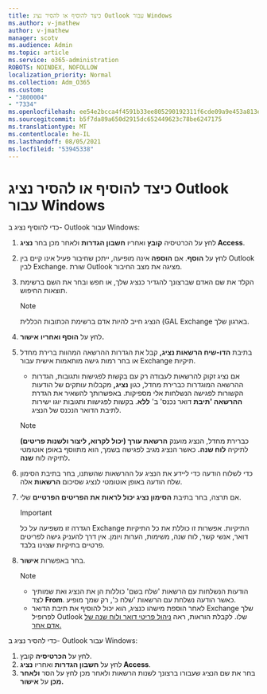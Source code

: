 ```yaml
---
title: כיצד להוסיף או להסיר נציג Outlook עבור Windows
ms.author: v-jmathew
author: v-jmathew
manager: scotv
ms.audience: Admin
ms.topic: article
ms.service: o365-administration
ROBOTS: NOINDEX, NOFOLLOW
localization_priority: Normal
ms.collection: Adm_O365
ms.custom:
- "3800004"
- "7334"
ms.openlocfilehash: ee54e2bcca4f4591b33ee805290192311f6cde09a9e453a813e9db328d19634d
ms.sourcegitcommit: b5f7da89a650d2915dc652449623c78be6247175
ms.translationtype: MT
ms.contentlocale: he-IL
ms.lasthandoff: 08/05/2021
ms.locfileid: "53945338"
---
```

# <a name="how-to-add-or-remove-a-delegate-in-outlook-for-windows"></a>כיצד להוסיף או להסיר נציג Outlook עבור Windows

כדי להוסיף נציג ב- Outlook עבור Windows: 

1. לחץ על הכרטיסיה **קובץ** ואחריו **חשבון הגדרות** ולאחר מכן בחר **נציג Access**.
2. לחץ על **הוסף**. אם **הוספה** אינה מופיעה, ייתכן שחיבור פעיל אינו קיים בין Outlook לבין Exchange. שורת Outlook מציגה את מצב החיבור.
3. הקלד את שם האדם שברצונך להגדיר כנציג שלך, או חפש ובחר את השם ברשימת תוצאות החיפוש.

    > [!NOTE]
    > הנציג חייב להיות אדם ברשימת הכתובות הכללית (GAL Exchange בארגון שלך.
4. לחץ על **הוסף ואחריו** **אישור.**
5. בתיבת **הדו-שיח הרשאות נציג,** קבל את הגדרות ההרשאה המהוות ברירת מחדל או בחר רמות גישה מותאמות אישית עבור Exchange תיקיות.

    - אם נציג זקוק להרשאות לעבודה רק עם בקשות לפגישות ותגובות, הגדרות ההרשאה המוגדרות כברירת מחדל, כגון **נציג,** מקבלות עותקים של הודעות הקשורות לפגישה הנשלחות אלי מספיקות. באפשרותך להשאיר את הגדרת **ההרשאה 'תיבת** דואר נכנס' ב' **ללא**. בקשות לפגישות ותגובות יוגו ישירות לתיבת הדואר הנכנס של הנציג.

    > [!NOTE]
    > כברירת מחדל, הנציג מוענק **הרשאת עורך (יכול לקרוא, ליצור ולשנות פריטים)** לתיקיה **לוח שנה.** כאשר הנציג מגיב לפגישה בשמך, הוא מתווסף באופן אוטומטי לתיקיה לוח **שנה.**

5. כדי לשלוח הודעה כדי ליידע את הנציג על ההרשאות שהשתנו, בחר בתיבת הסימון שלח הודעה באופן אוטומטי לנציג שסיכום **הרשאות** אלה.
6. אם תרצה, בחר בתיבת **הסימון נציג יכול לראות את הפריטים הפרטיים** שלי.

    > [!IMPORTANT]
    > הגדרה זו משפיעה על כל Exchange התיקיות. אפשרות זו כוללת את כל התיקיות דואר, אנשי קשר, לוח שנה, משימות, הערות ויומן. אין דרך להעניק גישה לפריטים פרטיים בתיקיות שצוינו בלבד.

7. בחר באפשרות **אישור**.

    > [!NOTE]
    >
    > - הודעות הנשלחות עם הרשאות 'שלח בשם' כוללות הן את הנציג ואת שמותיך לצד **From**. כאשר הודעה נשלחת עם הרשאות 'שלח כ', רק שמך מופיע.
    > - לאחר הוספת מישהו כנציג, הוא יכול להוסיף את תיבת הדואר Exchange שלך לפרופיל Outlook שלו. לקבלת הוראות, ראה [ניהול פריטי דואר ולוח שנה של אדם אחר.](https://support.microsoft.com/office/manage-another-person-s-mail-and-calendar-items-afb79d6b-2967-43b9-a944-a6b953190af5)

כדי להסיר נציג ב- Outlook עבור Windows:

1. לחץ על **הכרטיסיה** קובץ.
2. לחץ על **חשבון הגדרות** ואחריו **נציג Access**.
3. בחר את שם הנציג שעבורו ברצונך לשנות הרשאות ולאחר מכן לחץ על הסר **ולאחר מכן** על **אישור.**
